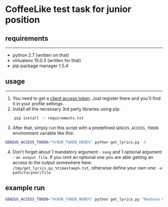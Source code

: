 # CoffeeLike test task for junior position
## requirements
----
* python 2.7 (written on that)
* virtualenv 15.0.3 (written for that)
* pip package manager 1.5.4
## usage
----
1. You need to get a [client access token](https://docs.genius.com/#/getting-started-h1). Just register there and you'll find it in your profile settings.
2. Install all the necessary 3rd party libraries using pip:
```bash
    pip install -r requirements.txt
```
3. After that, simply run this script with a predefined `GENIUS_ACCESS_TOKEN` environment variable like this:
```bash
GENIUS_ACCESS_TOKEN="%YOUR_TOKEN_HERE%" python get_lyrics.py -h
```
4. Don't forget about 1 mandatory argument - `song` and 1 optional argument - `an output file`. If you omit an optional one you are able getting an access to the output somewhere here: `/tmp/get_lyrics.py_%timestamp%.txt`, otherwise define your own one: `-o path/to/your/file`

## example run
```bash
GENIUS_ACCESS_TOKEN="%YOUR_TOKEN_HERE%" python get_lyrics.py "Madonna Girl gone wild" -o $HOME/madonna-girl_gone_wild.txt
```
